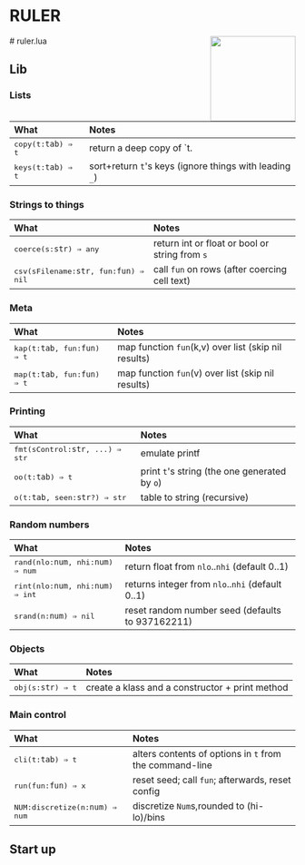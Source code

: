 
# RULER

<img src='img/lib.png' width=150 align=right>
#	ruler.lua	

## Lib	
### Lists	

| What | Notes |
|:---|:---|
| <tt>copy(t:`tab`) &rArr;  t</tt> |  return a deep copy of `t. |
| <tt>keys(t:`tab`) &rArr;  t</tt> |  sort+return `t`'s keys (ignore things with leading `_`) |


### Strings to things	

| What | Notes |
|:---|:---|
| <tt>coerce(s:`str`) &rArr;  any</tt> |  return int or float or bool or string from `s` |
| <tt>csv(sFilename:`str`, fun:`fun`) &rArr;  nil</tt> |  call `fun` on rows (after coercing cell text) |


### Meta	

| What | Notes |
|:---|:---|
| <tt>kap(t:`tab`,  fun:`fun`) &rArr;  t</tt> |  map function `fun`(k,v) over list (skip nil results)  |
| <tt>map(t:`tab`,  fun:`fun`) &rArr;  t</tt> |  map function `fun`(v) over list (skip nil results)  |


### Printing	

| What | Notes |
|:---|:---|
| <tt>fmt(sControl:`str`, ...) &rArr;  str</tt> |  emulate printf |
| <tt>oo(t:`tab`) &rArr;  t</tt> |  print `t`'s string (the one generated by `o`) |
| <tt>o(t:`tab`,   seen:`str`?) &rArr;  str</tt> |  table to string (recursive) |


### Random numbers	

| What | Notes |
|:---|:---|
| <tt>rand(nlo:`num`, nhi:`num`) &rArr;  num</tt> |  return float from `nlo`..`nhi` (default 0..1) |
| <tt>rint(nlo:`num`, nhi:`num`) &rArr;  int</tt> |  returns integer from `nlo`..`nhi` (default 0..1) |
| <tt>srand(n:`num`) &rArr;  nil</tt> |  reset random number seed (defaults to 937162211)  |


### Objects	

| What | Notes |
|:---|:---|
| <tt>obj(s:`str`) &rArr;  t</tt> |  create a klass and a constructor + print method |


### Main control	

| What | Notes |
|:---|:---|
| <tt>cli(t:`tab`) &rArr;  t</tt> |  alters contents of options in `t` from the  command-line |
| <tt>run(fun:`fun`) &rArr; x</tt> |  reset seed; call `fun`; afterwards, reset config |
| <tt>NUM:discretize(n:`num`) &rArr;  num</tt> |  discretize `Num`s,rounded to (hi-lo)/bins |


## Start up	
